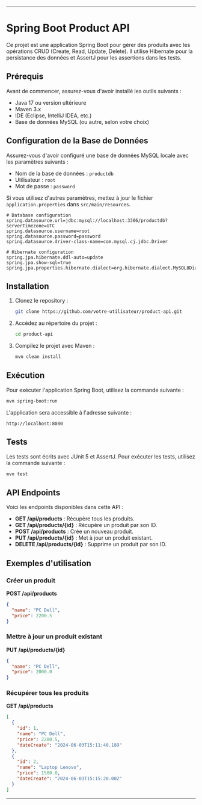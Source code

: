 
---

# Spring Boot Product API

Ce projet est une application Spring Boot pour gérer des produits avec les opérations CRUD (Create, Read, Update, Delete). Il utilise Hibernate pour la persistance des données et AssertJ pour les assertions dans les tests.

## Prérequis

Avant de commencer, assurez-vous d'avoir installé les outils suivants :

- Java 17 ou version ultérieure
- Maven 3.x
- IDE (Eclipse, IntelliJ IDEA, etc.)
- Base de données MySQL (ou autre, selon votre choix)

## Configuration de la Base de Données

Assurez-vous d'avoir configuré une base de données MySQL locale avec les paramètres suivants :

- Nom de la base de données : `productdb`
- Utilisateur : `root`
- Mot de passe : `password`

Si vous utilisez d'autres paramètres, mettez à jour le fichier `application.properties` dans `src/main/resources`.

```properties
# Database configuration
spring.datasource.url=jdbc:mysql://localhost:3306/productdb?serverTimezone=UTC
spring.datasource.username=root
spring.datasource.password=password
spring.datasource.driver-class-name=com.mysql.cj.jdbc.Driver

# Hibernate configuration
spring.jpa.hibernate.ddl-auto=update
spring.jpa.show-sql=true
spring.jpa.properties.hibernate.dialect=org.hibernate.dialect.MySQL8Dialect
```

## Installation

1. Clonez le repository :

   ```bash
   git clone https://github.com/votre-utilisateur/product-api.git
   ```

2. Accédez au répertoire du projet :

   ```bash
   cd product-api
   ```

3. Compilez le projet avec Maven :

   ```bash
   mvn clean install
   ```

## Exécution

Pour exécuter l'application Spring Boot, utilisez la commande suivante :

```bash
mvn spring-boot:run
```

L'application sera accessible à l'adresse suivante :

```
http://localhost:8080
```

## Tests

Les tests sont écrits avec JUnit 5 et AssertJ. Pour exécuter les tests, utilisez la commande suivante :

```bash
mvn test
```

## API Endpoints

Voici les endpoints disponibles dans cette API :

- **GET /api/products** : Récupère tous les produits.
- **GET /api/products/{id}** : Récupère un produit par son ID.
- **POST /api/products** : Crée un nouveau produit.
- **PUT /api/products/{id}** : Met à jour un produit existant.
- **DELETE /api/products/{id}** : Supprime un produit par son ID.

## Exemples d'utilisation

### Créer un produit

**POST /api/products**

```json
{
  "name": "PC Dell",
  "price": 2200.5
}
```

### Mettre à jour un produit existant

**PUT /api/products/{id}**

```json
{
  "name": "PC Dell",
  "price": 2000.0
}
```

### Récupérer tous les produits

**GET /api/products**

```json
[
  {
    "id": 1,
    "name": "PC Dell",
    "price": 2200.5,
    "dateCreate": "2024-06-03T15:11:40.189"
  },
  {
    "id": 2,
    "name": "Laptop Lenovo",
    "price": 1500.0,
    "dateCreate": "2024-06-03T15:15:20.002"
  }
]
```


---

